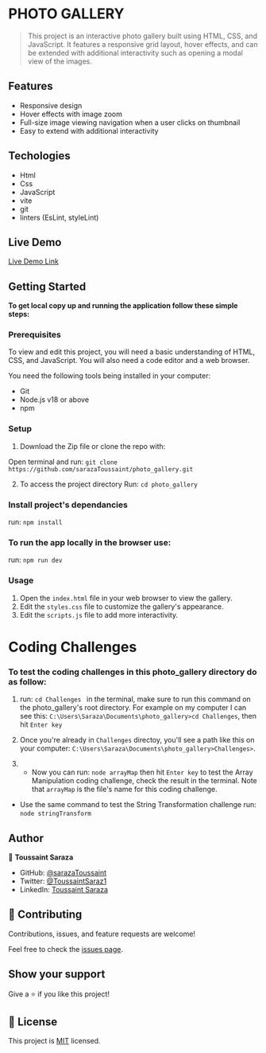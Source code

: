 # PHOTO GALLERY

> This project is an interactive photo gallery built using HTML, CSS, and JavaScript. It features a responsive grid layout, hover effects, and can be extended with additional interactivity such as opening a modal view of the images.

## Features

- Responsive design
- Hover effects with image zoom
- Full-size image viewing navigation when a user clicks on thumbnail
- Easy to extend with additional interactivity

## Techologies

- Html
- Css
- JavaScript
- vite
- git
- linters (EsLint, styleLint)

## Live Demo

[Live Demo Link]()

## Getting Started

**To get local copy up and running the application follow these simple steps:**

### Prerequisites

To view and edit this project, you will need a basic understanding of HTML, CSS, and JavaScript. You will also need a code editor and a web browser.

You need the following tools being installed in your computer:

- Git
- Node.js v18 or above
- npm

### Setup
1. Download the Zip file or clone the repo with:

  Open terminal and run: `git clone` `https://github.com/sarazaToussaint/photo_gallery.git`

2. To access the project directory
  Run: `cd photo_gallery`

### Install project's dependancies

run: `npm install`

### To run the app locally in the browser use:

run: `npm run dev`

### Usage

1. Open the `index.html` file in your web browser to view the gallery.
2. Edit the `styles.css` file to customize the gallery's appearance.
3. Edit the `scripts.js` file to add more interactivity.

# Coding Challenges

### To test the coding challenges in this photo_gallery directory do as follow:

1. run: `cd Challenges ` in the terminal, make sure to run this command on the photo_gallery's root directory. For example on my computer I can see this: `C:\Users\Saraza\Documents\photo_gallery>cd Challenges`, then hit `Enter key`

2. Once you're already in `Challenges` directoy, you'll see a path like this on your computer: `C:\Users\Saraza\Documents\photo_gallery>Challenges>`.

3. - Now you can run: `node arrayMap` then hit `Enter key` to test the Array Manipulation coding  challenge, check the result in the terminal. Note that `arrayMap` is the file's name for this coding challenge. 
- Use the same command to test the String Transformation challenge run: `node stringTransform`


## Author

👤 **Toussaint Saraza**

- GitHub: [@sarazaToussaint](https://github.com/sarazaToussaint)
- Twitter: [@ToussaintSaraz1](https://twitter.com/ToussaintSaraz1)
- LinkedIn: [Toussaint Saraza](https://www.linkedin.com/in/toussaintsaraza/)

## 🤝 Contributing

Contributions, issues, and feature requests are welcome!

Feel free to check the [issues page](https://github.com/sarazaToussaint/photo_gallery/issues).
## Show your support
Give a ⭐️ if you like this project!

## 📝 License

This project is [MIT](./MIT.md) licensed.